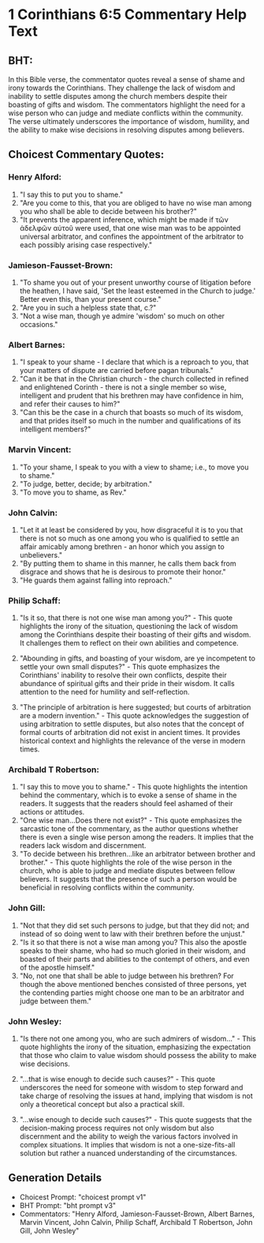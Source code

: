 # 1 Corinthians 6:5 Commentary Help Text

## BHT:
In this Bible verse, the commentator quotes reveal a sense of shame and irony towards the Corinthians. They challenge the lack of wisdom and inability to settle disputes among the church members despite their boasting of gifts and wisdom. The commentators highlight the need for a wise person who can judge and mediate conflicts within the community. The verse ultimately underscores the importance of wisdom, humility, and the ability to make wise decisions in resolving disputes among believers.

## Choicest Commentary Quotes:
### Henry Alford:
1. "I say this to put you to shame." 
2. "Are you come to this, that you are obliged to have no wise man among you who shall be able to decide between his brother?"
3. "It prevents the apparent inference, which might be made if τῶν ἀδελφῶν αὐτοῦ were used, that one wise man was to be appointed universal arbitrator, and confines the appointment of the arbitrator to each possibly arising case respectively."

### Jamieson-Fausset-Brown:
1. "To shame you out of your present unworthy course of litigation before the heathen, I have said, 'Set the least esteemed in the Church to judge.' Better even this, than your present course." 
2. "Are you in such a helpless state that, c.?" 
3. "Not a wise man, though ye admire 'wisdom' so much on other occasions."

### Albert Barnes:
1. "I speak to your shame - I declare that which is a reproach to you, that your matters of dispute are carried before pagan tribunals." 
2. "Can it be that in the Christian church - the church collected in refined and enlightened Corinth - there is not a single member so wise, intelligent and prudent that his brethren may have confidence in him, and refer their causes to him?" 
3. "Can this be the case in a church that boasts so much of its wisdom, and that prides itself so much in the number and qualifications of its intelligent members?"

### Marvin Vincent:
1. "To your shame, I speak to you with a view to shame; i.e., to move you to shame." 
2. "To judge, better, decide; by arbitration." 
3. "To move you to shame, as Rev."

### John Calvin:
1. "Let it at least be considered by you, how disgraceful it is to you that there is not so much as one among you who is qualified to settle an affair amicably among brethren - an honor which you assign to unbelievers."
2. "By putting them to shame in this manner, he calls them back from disgrace and shows that he is desirous to promote their honor."
3. "He guards them against falling into reproach."

### Philip Schaff:
1. "Is it so, that there is not one wise man among you?" - This quote highlights the irony of the situation, questioning the lack of wisdom among the Corinthians despite their boasting of their gifts and wisdom. It challenges them to reflect on their own abilities and competence.

2. "Abounding in gifts, and boasting of your wisdom, are ye incompetent to settle your own small disputes?" - This quote emphasizes the Corinthians' inability to resolve their own conflicts, despite their abundance of spiritual gifts and their pride in their wisdom. It calls attention to the need for humility and self-reflection.

3. "The principle of arbitration is here suggested; but courts of arbitration are a modern invention." - This quote acknowledges the suggestion of using arbitration to settle disputes, but also notes that the concept of formal courts of arbitration did not exist in ancient times. It provides historical context and highlights the relevance of the verse in modern times.

### Archibald T Robertson:
1. "I say this to move you to shame." - This quote highlights the intention behind the commentary, which is to evoke a sense of shame in the readers. It suggests that the readers should feel ashamed of their actions or attitudes.
2. "One wise man...Does there not exist?" - This quote emphasizes the sarcastic tone of the commentary, as the author questions whether there is even a single wise person among the readers. It implies that the readers lack wisdom and discernment.
3. "To decide between his brethren...like an arbitrator between brother and brother." - This quote highlights the role of the wise person in the church, who is able to judge and mediate disputes between fellow believers. It suggests that the presence of such a person would be beneficial in resolving conflicts within the community.

### John Gill:
1. "Not that they did set such persons to judge, but that they did not; and instead of so doing went to law with their brethren before the unjust."
2. "Is it so that there is not a wise man among you? This also the apostle speaks to their shame, who had so much gloried in their wisdom, and boasted of their parts and abilities to the contempt of others, and even of the apostle himself."
3. "No, not one that shall be able to judge between his brethren? For though the above mentioned benches consisted of three persons, yet the contending parties might choose one man to be an arbitrator and judge between them."

### John Wesley:
1. "Is there not one among you, who are such admirers of wisdom..." - This quote highlights the irony of the situation, emphasizing the expectation that those who claim to value wisdom should possess the ability to make wise decisions.

2. "...that is wise enough to decide such causes?" - This quote underscores the need for someone with wisdom to step forward and take charge of resolving the issues at hand, implying that wisdom is not only a theoretical concept but also a practical skill.

3. "...wise enough to decide such causes?" - This quote suggests that the decision-making process requires not only wisdom but also discernment and the ability to weigh the various factors involved in complex situations. It implies that wisdom is not a one-size-fits-all solution but rather a nuanced understanding of the circumstances.


## Generation Details
- Choicest Prompt: "choicest prompt v1"
- BHT Prompt: "bht prompt v3"
- Commentators: "Henry Alford, Jamieson-Fausset-Brown, Albert Barnes, Marvin Vincent, John Calvin, Philip Schaff, Archibald T Robertson, John Gill, John Wesley"
